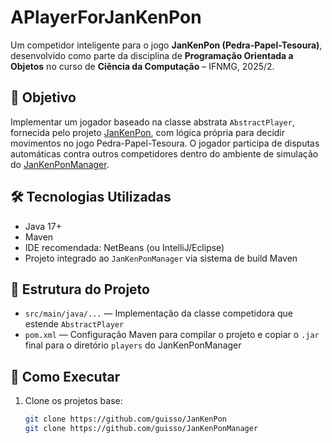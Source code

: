 # APlayerForJanKenPon

Um competidor inteligente para o jogo **JanKenPon (Pedra-Papel-Tesoura)**, desenvolvido como parte da disciplina de **Programação Orientada a Objetos** no curso de **Ciência da Computação** – IFNMG, 2025/2.

## 🎯 Objetivo

Implementar um jogador baseado na classe abstrata `AbstractPlayer`, fornecida pelo projeto [JanKenPon](https://github.com/guisso/JanKenPon), com lógica própria para decidir movimentos no jogo Pedra-Papel-Tesoura. O jogador participa de disputas automáticas contra outros competidores dentro do ambiente de simulação do [JanKenPonManager](https://github.com/guisso/JanKenPonManager).

## 🛠 Tecnologias Utilizadas

- Java 17+
- Maven
- IDE recomendada: NetBeans (ou IntelliJ/Eclipse)
- Projeto integrado ao `JanKenPonManager` via sistema de build Maven

## 📁 Estrutura do Projeto

- `src/main/java/...` — Implementação da classe competidora que estende `AbstractPlayer`
- `pom.xml` — Configuração Maven para compilar o projeto e copiar o `.jar` final para o diretório `players` do JanKenPonManager

## 🚀 Como Executar

1. Clone os projetos base:
   ```bash
   git clone https://github.com/guisso/JanKenPon
   git clone https://github.com/guisso/JanKenPonManager
